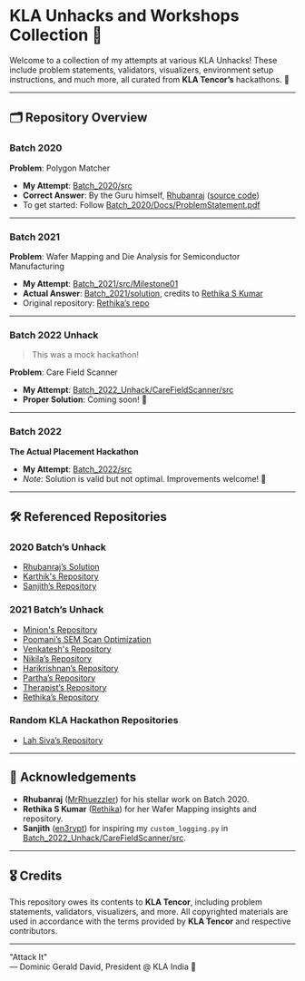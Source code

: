 # KLA Unhacks and Workshops Collection 🚀

Welcome to a collection of my attempts at various KLA Unhacks! These include problem statements, validators, visualizers, environment setup instructions, and much more, all curated from **KLA Tencor’s** hackathons. 🙌

---

## 🗂️ Repository Overview  

### **Batch 2020**
**Problem**: Polygon Matcher  
- **My Attempt**: [Batch_2020/src](./Batch_2020/src)  
- **Correct Answer**: By the Guru himself, [Rhubanraj](https://github.com/MrRhuezzler) ([source code](https://github.com/MrRhuezzler/kla-hackathon-23/blob/master/main.py))  
- To get started: Follow [Batch_2020/Docs/ProblemStatement.pdf](./Batch_2020/Docs/ProblemStatement.pdf)

---

### **Batch 2021**  
**Problem**: Wafer Mapping and Die Analysis for Semiconductor Manufacturing  
- **My Attempt**: [Batch_2021/src/Milestone01](./Batch_2021/src/Milestone01)  
- **Actual Answer**: [Batch_2021/solution](./Batch_2021/solution), credits to [Rethika S Kumar](https://github.com/rethikaskumar)  
- Original repository: [Rethika’s repo](https://github.com/rethikaskumar/KLA-Hackathon)

---

### **Batch 2022 Unhack**  
> This was a mock hackathon!  

**Problem**: Care Field Scanner  
- **My Attempt**: [Batch_2022_Unhack/CareFieldScanner/src](./Batch_2022_Unhack/CareFieldScanner/src)  
- **Proper Solution**: Coming soon! 🚧

---

### **Batch 2022**  
**The Actual Placement Hackathon**  
- **My Attempt**: [Batch_2022/src](./Batch_2022/src)  
- _Note_: Solution is valid but not optimal. Improvements welcome! 🤝  

---

## 🛠️ Referenced Repositories

### **2020 Batch’s Unhack**  
- [Rhubanraj’s Solution](https://github.com/MrRhuezzler/kla-hackathon-23/blob/master/main.py)  
- [Karthik's Repository](https://github.com/Karthik-2002-git/KLA-workshop)  
- [Sanjith’s Repository](https://github.com/en3rypt/KLA-WORKSHOP/tree/master)  

### **2021 Batch’s Unhack**  
- [Minion's Repository](https://github.com/minion157/KLA-Hackathon)  
- [Poomani’s SEM Scan Optimization](https://github.com/poomani98/SEMScanLayoutOptimization)  
- [Venkatesh's Repository](https://github.com/Venkatesh0625/KLA_Workshop)  
- [Nikila’s Repository](https://github.com/Nikila-B/KLA-Tencor)  
- [Harikrishnan’s Repository](https://github.com/Harikrishnan2904/KLA-Hackathon2022)  
- [Partha’s Repository](https://github.com/Partha16/KLA-Hackathon)  
- [Therapist’s Repository](https://github.com/therapist3003/KLA_HAckathon)  
- [Rethika’s Repository](https://github.com/rethikaskumar/KLA-Hackathon)  

### **Random KLA Hackathon Repositories**  
- [Lah Siva’s Repository](https://github.com/LAHSIVA/KLA-hackathon)  

---

## 🙏 Acknowledgements  

- **Rhubanraj** ([MrRhuezzler](https://github.com/MrRhuezzler)) for his stellar work on Batch 2020.  
- **Rethika S Kumar** ([Rethika](https://github.com/rethikaskumar)) for her Wafer Mapping insights and repository.  
- **Sanjith** ([en3rypt](https://github.com/en3rypt/KLA-WORKSHOP)) for inspiring my `custom_logging.py` in [Batch_2022_Unhack/CareFieldScanner/src](./Batch_2022_Unhack/CareFieldScanner/src/custom_logging.py).  

---

## 🎖️ Credits  

This repository owes its contents to **KLA Tencor**, including problem statements, validators, visualizers, and more. All copyrighted materials are used in accordance with the terms provided by **KLA Tencor** and respective contributors.  

---

"Attack It"  
— Dominic Gerald David, President @ KLA India 🚀
